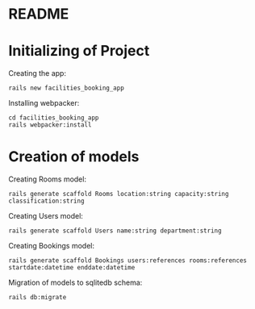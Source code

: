 # README

# Initializing of Project
Creating the app:

``` 
rails new facilities_booking_app 
```

Installing webpacker:

``` 
cd facilities_booking_app 
rails webpacker:install 
```

# Creation of models
Creating Rooms model:

``` 
rails generate scaffold Rooms location:string capacity:string classification:string 
```

Creating Users model:

``` 
rails generate scaffold Users name:string department:string 
```

Creating Bookings model:

``` 
rails generate scaffold Bookings users:references rooms:references startdate:datetime enddate:datetime 
```

Migration of models to sqlitedb schema:

``` 
rails db:migrate 
```
